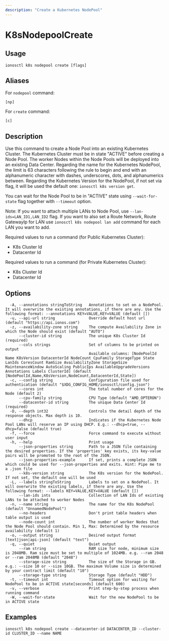 ```yaml
---
description: "Create a Kubernetes NodePool"
---
```


# K8sNodepoolCreate

## Usage

```text
ionosctl k8s nodepool create [flags]
```

## Aliases

For `nodepool` command:

```text
[np]
```

For `create` command:

```text
[c]
```

## Description

Use this command to create a Node Pool into an existing Kubernetes Cluster. The Kubernetes Cluster must be in state "ACTIVE" before creating a Node Pool. The worker Nodes within the Node Pools will be deployed into an existing Data Center. Regarding the name for the Kubernetes NodePool, the limit is 63 characters following the rule to begin and end with an alphanumeric character with dashes, underscores, dots, and alphanumerics between. Regarding the Kubernetes Version for the NodePool, if not set via flag, it will be used the default one: `ionosctl k8s version get`.

You can wait for the Node Pool to be in "ACTIVE" state using `--wait-for-state` flag together with `--timeout` option.

Note: If you want to attach multiple LANs to Node Pool, use `--lan-ids=LAN_ID1,LAN_ID2` flag. If you want to also set a Route Network, Route GatewayIp for LAN use `ionosctl k8s nodepool lan add` command for each LAN you want to add.

Required values to run a command (for Public Kubernetes Cluster):

* K8s Cluster Id
* Datacenter Id

Required values to run a command (for Private Kubernetes Cluster):

* K8s Cluster Id
* Datacenter Id

## Options

```text
  -A, --annotations stringToString   Annotations to set on a NodePool. It will overwrite the existing annotations, if there are any. Use the following format: --annotations KEY=VALUE,KEY=VALUE (default [])
  -u, --api-url string               Override default host url (default "https://api.ionos.com")
  -z, --availability-zone string     The compute Availability Zone in which the Node should exist (default "AUTO")
      --cluster-id string            The unique K8s Cluster Id (required)
      --cols strings                 Set of columns to be printed on output 
                                     Available columns: [NodePoolId Name K8sVersion DatacenterId NodeCount CpuFamily StorageType State LanIds CoresCount RamSize AvailabilityZone StorageSize MaintenanceWindow AutoScaling PublicIps AvailableUpgradeVersions Annotations Labels ClusterId] (default [NodePoolId,Name,K8sVersion,NodeCount,DatacenterId,State])
  -c, --config string                Configuration file used for authentication (default "$XDG_CONFIG_HOME/ionosctl/config.json")
      --cores int                    The total number of cores for the Node (default 2)
      --cpu-family string            CPU Type (default "AMD_OPTERON")
      --datacenter-id string         The unique Data Center Id (required)
  -D, --depth int32                  Controls the detail depth of the response objects. Max depth is 10.
      --dhcp                         Indicates if the Kubernetes Node Pool LANs will reserve an IP using DHCP. E.g.: --dhcp=true, --dhcp=false (default true)
  -f, --force                        Force command to execute without user input
  -h, --help                         Print usage
      --json-properties string       Path to a JSON file containing the desired properties. If the 'properties' key exists, its key-value pairs will be promoted to the root of the JSON.
      --json-properties-example      If set, prints a complete JSON which could be used for --json-properties and exits. Hint: Pipe me to a .json file
      --k8s-version string           The K8s version for the NodePool. If not set, the default one will be used
  -L, --labels stringToString        Labels to set on a NodePool. It will overwrite the existing labels, if there are any. Use the following format: --labels KEY=VALUE,KEY=VALUE (default [])
      --lan-ids ints                 Collection of LAN Ids of existing LANs to be attached to worker Nodes
  -n, --name string                  The name for the K8s NodePool (default "UnnamedNodePool")
      --no-headers                   Don't print table headers when table output is used
      --node-count int               The number of worker Nodes that the Node Pool should contain. Min 1, Max: Determined by the resource availability (default 1)
  -o, --output string                Desired output format [text|json|api-json] (default "text")
  -q, --quiet                        Quiet output
      --ram string                   RAM size for node, minimum size is 2048MB. Ram size must be set to multiple of 1024MB. e.g. --ram 2048 or --ram 2048MB (default "2048")
      --storage-size string          The size of the Storage in GB. e.g.: --size 10 or --size 10GB. The maximum Volume size is determined by your contract limit (default "10")
      --storage-type string          Storage Type (default "HDD")
  -t, --timeout int                  Timeout option for waiting for NodePool to be in ACTIVE state[seconds] (default 600)
  -v, --verbose                      Print step-by-step process when running command
  -W, --wait-for-state               Wait for the new NodePool to be in ACTIVE state
```

## Examples

```text
ionosctl k8s nodepool create --datacenter-id DATACENTER_ID --cluster-id CLUSTER_ID --name NAME
```

